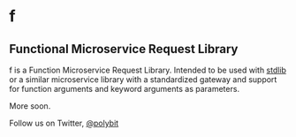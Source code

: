 # f
## Functional Microservice Request Library

f is a Function Microservice Request Library. Intended to be used with
[stdlib](https://stdlib.com) or a similar microservice library with a
standardized gateway and support for function arguments and keyword arguments
as parameters.

More soon.

Follow us on Twitter, [@polybit](https://twitter.com/polybit)
